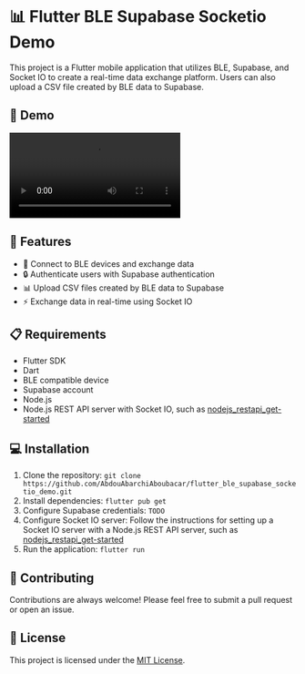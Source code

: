 # 📊 Flutter BLE Supabase Socketio Demo

This project is a Flutter mobile application that utilizes BLE, Supabase, and Socket IO to create a real-time data exchange platform. Users can also upload a CSV file created by BLE data to Supabase.

## 🎥 Demo

<video src="assets/videos/demo.mp4" controls="controls" style="max-height: 730px;">
</video>

## 🚀 Features

- 🔌 Connect to BLE devices and exchange data
- 🔒 Authenticate users with Supabase authentication
- 📊 Upload CSV files created by BLE data to Supabase
- ⚡️ Exchange data in real-time using Socket IO

## 📋 Requirements

- Flutter SDK
- Dart
- BLE compatible device
- Supabase account
- Node.js
- Node.js REST API server with Socket IO, such as [nodejs_restapi_get-started](https://github.com/AbdouAbarchiAboubacar/nodejs_restapi_get-started)

## 💻 Installation

1. Clone the repository: `git clone https://github.com/AbdouAbarchiAboubacar/flutter_ble_supabase_socketio_demo.git`
2. Install dependencies: `flutter pub get`
3. Configure Supabase credentials: `TODO`
4. Configure Socket IO server: Follow the instructions for setting up a Socket IO server with a Node.js REST API server, such as [nodejs_restapi_get-started](https://github.com/AbdouAbarchiAboubacar/nodejs_restapi_get-started)
5. Run the application: `flutter run`

## 🤝 Contributing

Contributions are always welcome! Please feel free to submit a pull request or open an issue.

## 📄 License

This project is licensed under the [MIT License](https://github.com/AbdouAbarchiAboubacar/flutter_ble_supabase_socketio_demo/blob/master/LICENCE).
